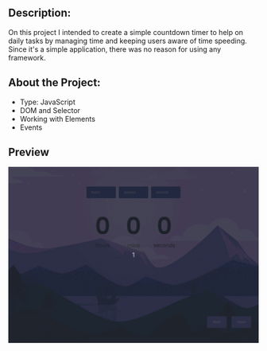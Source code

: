 ## Description:
On this project I intended to create a simple countdown timer to help on daily tasks by managing time and keeping users aware of time speeding.
Since it's a simple application, there was no reason for using any framework.

## About the Project:
- Type: JavaScript
- DOM and Selector
- Working with Elements
- Events


## Preview
![image](preview.gif)
